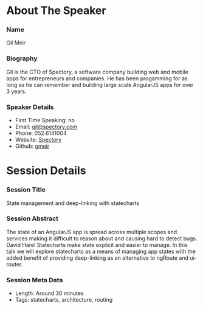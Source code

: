 About The Speaker
=================

### Name

Gil Meir

### Biography

Gil is the CTO of Spectory, a software company building web and mobile apps for entrepreneurs and companies.
He has been progamming for as long as he can remember and building large scale AngularJS apps for over 3 years.

### Speaker Details

- First Time Speaking: no
- Email: gil@spectory.com
- Phone: 052.6141004
- Website: [Spectory](http://www.spectory.com)
- Github: [gmeir](http://github.com/gmeir)

Session Details
===============

### Session Title

State management and deep-linking with statecharts

### Session Abstract

The state of an AngularJS app is spread across multiple scopes and services making it difficult
to reason about and causing hard to detect bugs. David Harel Statecharts make state explicit and
easier to manage. In this talk we will explore statecharts as a means of managing app states with
the added benefit of providing deep-linking as an alternative to ngRoute and ui-router.

### Session Meta Data

- Length: Around 30 minutes
- Tags: statecharts, architecture, routing
